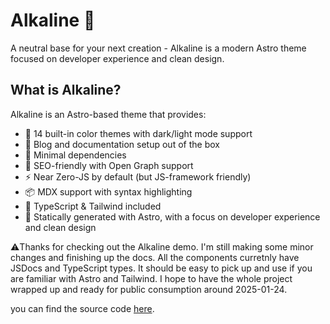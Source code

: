 # Alkaline 🧪

A neutral base for your next creation - Alkaline is a modern Astro theme focused on developer experience and clean design.

## What is Alkaline?

Alkaline is an Astro-based theme that provides:

- 🎨 14 built-in color themes with dark/light mode support
- 📝 Blog and documentation setup out of the box
- 🔧 Minimal dependencies
- 🚀 SEO-friendly with Open Graph support
- ⚡️ Near Zero-JS by default (but JS-framework friendly)
- 📦 MDX support with syntax highlighting
- 🎯 TypeScript & Tailwind included
- 🍒 Statically generated with Astro, with a focus on developer experience and clean design

⚠️Thanks for checking out the Alkaline demo. I'm still making some minor changes and finishing up the docs. All the components curretnly have JSDocs and TypeScript types. It should be easy to pick up and use if you are familiar with Astro and Tailwind. I hope to have the whole project wrapped up and ready for public consumption around 2025-01-24.

you can find the source code [here](https://github.com/truared/Alkaline).
